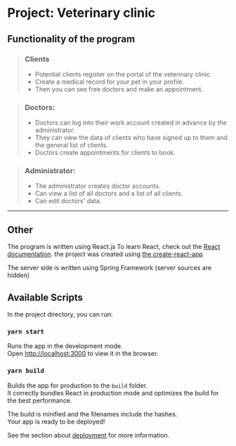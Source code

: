 # Project: Veterinary clinic

## Functionality of the program

> ### Clients
> - Potential clients register on the portal of the veterinary clinic. 
> - Create a medical record for your pet in your profile. 
> - Then you can see free doctors and make an appointment.

> ### Doctors:
> - Doctors can log into their work account created in advance by the administrator.
> - They can view the data of clients who have signed up to them and the general list of clients.
> - Doctors create appointments for clients to book.

> ### Administrator:
> - The administrator creates doctor accounts.
> - Can view a list of all doctors and a list of all clients.
> - Can edit doctors' data.

***

## Other

The program is written using React.js
To learn React, check out the [React documentation](https://reactjs.org/).
the project was created using [the create-react-app](https://reactjs.org/docs/create-a-new-react-app.html)

The server side is written using Spring Framework (server sources are hidden)

## Available Scripts

In the project directory, you can run:

### `yarn start`

Runs the app in the development mode.\
Open [http://localhost:3000](http://localhost:3000) to view it in the browser.

### `yarn build`

Builds the app for production to the `build` folder.\
It correctly bundles React in production mode and optimizes the build for the best performance.

The build is minified and the filenames include the hashes.\
Your app is ready to be deployed!

See the section about [deployment](https://facebook.github.io/create-react-app/docs/deployment) for more information.
